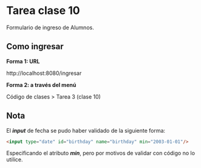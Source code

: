 # Tarea clase 10

Formulario de ingreso de Alumnos.

## Como ingresar

<p><strong>Forma 1: URL</strong> </p>
<p>http://localhost:8080/ingresar </p>

<p><strong>Forma 2: a través del menú</strong> </p>
<p>Código de clases > Tarea 3 (clase 10)</p>

## Nota
<p>El <b><i>input</i></b> de fecha se pudo haber validado de la siguiente forma: </p>

```html
<input type="date" id="birthday" name="birthday" min="2003-01-01"/>
```

<p>Especificando el atributo <b><i>min</i></b>, pero por motivos de validar con código no lo utilice. </p>